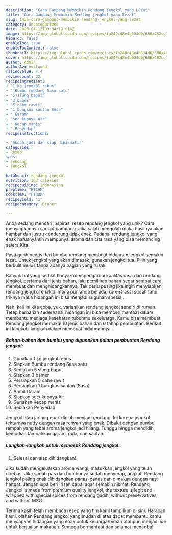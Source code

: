 ```yaml
---
description: "Cara Gampang Membikin Rendang jengkol yang Lezat"
title: "Cara Gampang Membikin Rendang jengkol yang Lezat"
slug: 1426-cara-gampang-membikin-rendang-jengkol-yang-lezat
category: Uncategorized
date: 2023-04-12T03:34:19.014Z
image: https://img-global.cpcdn.com/recipes/fa240c48e4b634d6/680x482cq70/rendang-jengkol-foto-resep-utama.jpg
hideToc: false
enableToc: true
enableTocContent: false
thumbnail: https://img-global.cpcdn.com/recipes/fa240c48e4b634d6/680x482cq70/rendang-jengkol-foto-resep-utama.jpg
cover: https://img-global.cpcdn.com/recipes/fa240c48e4b634d6/680x482cq70/rendang-jengkol-foto-resep-utama.jpg
author: Admin
authorAv: notfound
ratingvalue: 4.4
reviewcount: 22
recipeingredient:
- "1 kg jengkol rebus"
- " Bumbu rendang Sasa satu"
- "5 siung baput"
- "3 bamer"
- "5 cabe rawit"
- "1 bungkus santan Sasa"
- " Garam"
- "secukupnya Air"
- " Kecap manis"
- " Penyedap"
recipeinstructions:

- "Sudah jadi dan siap dinikmati!"
categories:
- Resep
tags:
- rendang
- jengkol

katakunci: rendang jengkol 
nutrition: 163 calories
recipecuisine: Indonesian
preptime: "PT19M"
cooktime: "PT38M"
recipeyield: "1"
recipecategory: Dinner

---
```





Anda sedang mencari inspirasi resep rendang jengkol yang unik? Cara menyiapkannya sangat gampang. Jika salah mengolah maka hasilnya akan hambar dan justru cenderung tidak enak. Padahal rendang jengkol yang enak harusnya sih mempunyai aroma dan cita rasa yang bisa memancing selera Kita.





Rasa gurih pedas dari bumbu rendang membuat hidangan jengkol semakin lezat. Untuk jengkol yang akan dimasak, gunakan jengkol tua. Pilih yang berkulit mulus tanpa adanya bagian yang rusak.

Banyak hal yang sedikit banyak mempengaruhi kualitas rasa dari rendang jengkol, pertama dari jenis bahan, lalu pemilihan bahan segar sampai cara membuat dan menghidangkannya. Tak perlu pusing jika ingin menyiapkan rendang jengkol enak di mana pun anda berada, karena asal sudah tahu triknya maka hidangan ini bisa menjadi suguhan spesial.






Nah, kali ini kita coba, yuk, variasikan rendang jengkol sendiri di rumah. Tetap berbahan sederhana, hidangan ini bisa memberi manfaat dalam membantu menjaga kesehatan tubuhmu sekeluarga. Kamu bisa membuat Rendang jengkol memakai 10 jenis bahan dan 0 tahap pembuatan. Berikut ini langkah-langkah dalam membuat hidangannya.

<!--inarticleads1-->

##### Bahan-bahan dan bumbu yang digunakan dalam pembuatan Rendang jengkol:

1. Gunakan 1 kg jengkol rebus
1. Siapkan  Bumbu rendang Sasa satu
1. Sediakan 5 siung baput
1. Siapkan 3 bamer
1. Persiapkan 5 cabe rawit
1. Persiapkan 1 bungkus santan (Sasa)
1. Ambil  Garam
1. Siapkan secukupnya Air
1. Gunakan  Kecap manis
1. Sediakan  Penyedap


Jengkol atau jariang enak diolah menjadi rendang. Ini karena jengkol tekturnya nutty dengan rasa renyah yang enak. Dibalut dengan bumbu rempah yang tebal aroma jengkol jadi hilang. Tunggu hingga mendidih, kemudian tambahkan garam, gula, dan santan. 

<!--inarticleads2-->

##### Langkah-langkah untuk memasak Rendang jengkol:


1. Selesai dan siap dihidangkan!

Jika sudah mengeluarkan aroma wangi, masukkan jengkol yang telah direbus. Jika sudah pas dan bumbunya sudah menyerap, angkat. Rendang jengkol paling enak dihidangkan panas-panas dan dimakan dengan nasi hangat. Jangan lupa beri irisan cabai agar semakin nikmat. Rendang Jengkol is made from premium quality jengkol, the texture is legit and wrapped with special spices from rendang gadih, without preservatives, and without MSG. 

Terima kasih telah membaca resep yang tim kami tampilkan di sini. Harapan kami, olahan Rendang jengkol yang mudah di atas dapat membantu kamu menyiapkan hidangan yang enak untuk keluarga/teman ataupun menjadi ide untuk berjualan makanan. Semoga bermanfaat dan selamat mencoba!
